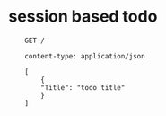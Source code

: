 # session based todo

```http
    GET /

    content-type: application/json

    [
        {
        "Title": "todo title"
        }
    ]
```
